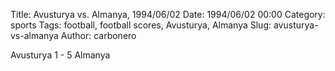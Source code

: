 Title: Avusturya vs. Almanya, 1994/06/02
Date: 1994/06/02 00:00
Category: sports
Tags: football, football scores, Avusturya, Almanya
Slug: avusturya-vs-almanya
Author: carbonero


Avusturya 1 - 5 Almanya
